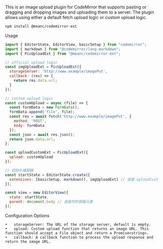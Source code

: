 This is an image upload plugin for CodeMirror that supports pasting or dragging and dropping images and uploading them to a server. The plugin allows using either a default fetch upload logic or custom upload logic.

```bash
npm install @meanc/codemirror-ext
```

Usage 


```javascript
import { EditorState, EditorView, basicSetup } from "codemirror";
import { markdown } from "@codemirror/lang-markdown";
import { PicUploadExt } from "@meanc/codemirror-ext";

// official upload logic
const imgUploadExt = PicUploadExt({
  storageServer: 'http://www.example/imagePut',
  callback: (res) => {
    return res.data.url;
  }
});

// custom upload logic
const customUpload = async (file) => {
  const formData = new FormData();
  formData.append('file', file);
  const res = await fetch('http://www.example/imagePut', {
    method: 'POST',
    body: formData
  });
  const json = await res.json();
  return json.data.url;
};

const uploadCustomExt = PicUploadExt({
  upload: customUpload
});

// 初始化编辑器
const startState = EditorState.create({
  extensions: [basicSetup, markdown(), imgUploadExt] // 或者 uploadCustomExt
});

const view = new EditorView({
  state: startState,
  parent: document.body // 或者你的容器元素
});
```

Configuration Options

	•	storageServer: The URL of the storage server, default is empty.
	•	upload: Custom upload function that returns an image URL. This function should accept a File object and return a Promise<string>.
	•	callback: A callback function to process the upload response and return the image URL.
